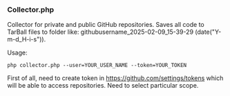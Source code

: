 ### Collector.php

Collector for private and public GitHub repositories. Saves all code to TarBall files to folder like: githubusername_2025-02-09_15-39-29 (date("Y-m-d_H-i-s")).

Usage:
```commandLine
php collector.php --user=YOUR_USER_NAME --token=YOUR_TOKEN
```

First of all, need to create token in https://github.com/settings/tokens which will be able to access repositories. Need to select particular scope.
